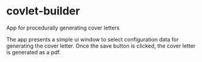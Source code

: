 # covlet-builder
App for procedurally generating cover letters


The app presents a simple ui window to select configuration data for generating the cover letter. Once the save button is clicked, the cover letter is generated as a pdf.
